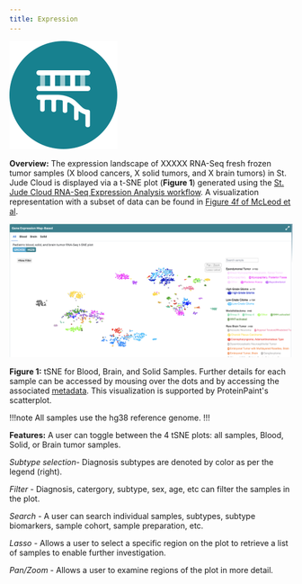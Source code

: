 ```yaml
---
title: Expression
---
```


![Expression](.././expression.svg)

**Overview:** The expression landscape of XXXXX RNA-Seq fresh frozen tumor samples (X blood cancers, X solid tumors, and X brain tumors) in St. Jude Cloud is displayed via a t-SNE plot (**Figure 1**) generated using the [St. Jude Cloud RNA-Seq Expression Analysis workflow](https://platform.stjude.cloud/workflows/rnaseq-expression-classification). A visualization representation with a subset of data can be found in [Figure 4f of McLeod et al](https://cancerdiscovery.aacrjournals.org/content/11/5/1082.long).

![](./tSNE.png)

**Figure 1:** tSNE for Blood, Brain, and Solid Samples. Further details for each sample can be accessed by mousing over the dots and by accessing the associated [metadata](https://platform.stjude.cloud/api/v1/manifest). This visualization is supported by ProteinPaint's scatterplot.

!!!note
All samples use the hg38 reference genome.
!!!

**Features:**
A user can toggle between the 4 tSNE plots: all samples, Blood, Solid, or Brain tumor samples. 

*Subtype selection*- Diagnosis subtypes are denoted by color as per the legend (right).

*Filter* - Diagnosis, catergory, subtype, sex, age, etc can filter the samples in the plot.

*Search* - A user can search individual samples, subtypes, subtype biomarkers, sample cohort, sample preparation, etc.

*Lasso* - Allows a user to select a specific region on the plot to retrieve a list of samples to enable further investigation.

*Pan/Zoom* - Allows a user to examine regions of the plot in more detail.
